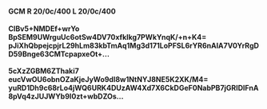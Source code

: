 #### GCM R 20/0c/400 L 20/0c/400
**CIBv5+NMDEf+wrYo**<br/>**BpSEM9UWrguUc6otSw4DV70xfkIkg7PWkYnqK/+n+K4=**<br/>**pJiXhQbpejcpjrL29hLm83kbTmAq1Mg3d171LoPFSL6rYR6nAIA7V0YrRgDD59Bnge63CMTcpapxeOt+...**<br/><br/>
**5cXzZGBM6ZThaki7**<br/>**eucVwOU6obnOZaKjeJyWo9dl8w1NtNYJ8NE5K2XK/M4=**<br/>**yuRD1Dh9c68rLo4jWQ6URK4DUzAW4Xd7X6CkDGeF0NabPB7jGRIDIFnA8pVq4zJUJWYb9I0zt+wbDZOs...**